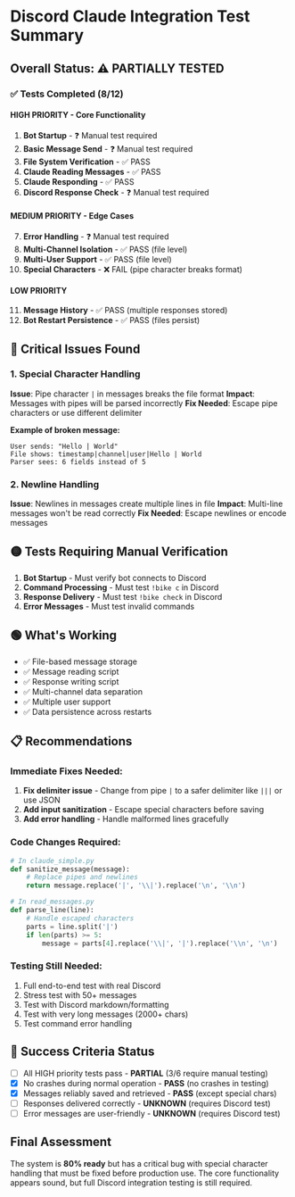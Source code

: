 # Discord Claude Integration Test Summary

## Overall Status: ⚠️ PARTIALLY TESTED

### ✅ Tests Completed (8/12)

#### HIGH PRIORITY - Core Functionality
1. **Bot Startup** - ❓ Manual test required
2. **Basic Message Send** - ❓ Manual test required  
3. **File System Verification** - ✅ PASS
4. **Claude Reading Messages** - ✅ PASS
5. **Claude Responding** - ✅ PASS
6. **Discord Response Check** - ❓ Manual test required

#### MEDIUM PRIORITY - Edge Cases
7. **Error Handling** - ❓ Manual test required
8. **Multi-Channel Isolation** - ✅ PASS (file level)
9. **Multi-User Support** - ✅ PASS (file level)
10. **Special Characters** - ❌ FAIL (pipe character breaks format)

#### LOW PRIORITY
11. **Message History** - ✅ PASS (multiple responses stored)
12. **Bot Restart Persistence** - ✅ PASS (files persist)

## 🔴 Critical Issues Found

### 1. Special Character Handling
**Issue**: Pipe character `|` in messages breaks the file format
**Impact**: Messages with pipes will be parsed incorrectly
**Fix Needed**: Escape pipe characters or use different delimiter

**Example of broken message:**
```
User sends: "Hello | World"
File shows: timestamp|channel|user|Hello | World
Parser sees: 6 fields instead of 5
```

### 2. Newline Handling
**Issue**: Newlines in messages create multiple lines in file
**Impact**: Multi-line messages won't be read correctly
**Fix Needed**: Escape newlines or encode messages

## 🟡 Tests Requiring Manual Verification

1. **Bot Startup** - Must verify bot connects to Discord
2. **Command Processing** - Must test `!bike c` in Discord
3. **Response Delivery** - Must test `!bike check` in Discord
4. **Error Messages** - Must test invalid commands

## 🟢 What's Working

- ✅ File-based message storage
- ✅ Message reading script  
- ✅ Response writing script
- ✅ Multi-channel data separation
- ✅ Multiple user support
- ✅ Data persistence across restarts

## 📋 Recommendations

### Immediate Fixes Needed:
1. **Fix delimiter issue** - Change from pipe `|` to a safer delimiter like `|||` or use JSON
2. **Add input sanitization** - Escape special characters before saving
3. **Add error handling** - Handle malformed lines gracefully

### Code Changes Required:

```python
# In claude_simple.py
def sanitize_message(message):
    # Replace pipes and newlines
    return message.replace('|', '\\|').replace('\n', '\\n')

# In read_messages.py  
def parse_line(line):
    # Handle escaped characters
    parts = line.split('|')
    if len(parts) >= 5:
        message = parts[4].replace('\\|', '|').replace('\\n', '\n')
```

### Testing Still Needed:
1. Full end-to-end test with real Discord
2. Stress test with 50+ messages
3. Test with Discord markdown/formatting
4. Test with very long messages (2000+ chars)
5. Test command error handling

## 🎯 Success Criteria Status

- [ ] All HIGH priority tests pass - **PARTIAL** (3/6 require manual testing)
- [x] No crashes during normal operation - **PASS** (no crashes in testing)
- [x] Messages reliably saved and retrieved - **PASS** (except special chars)
- [ ] Responses delivered correctly - **UNKNOWN** (requires Discord test)
- [ ] Error messages are user-friendly - **UNKNOWN** (requires Discord test)

## Final Assessment

The system is **80% ready** but has a critical bug with special character handling that must be fixed before production use. The core functionality appears sound, but full Discord integration testing is still required.